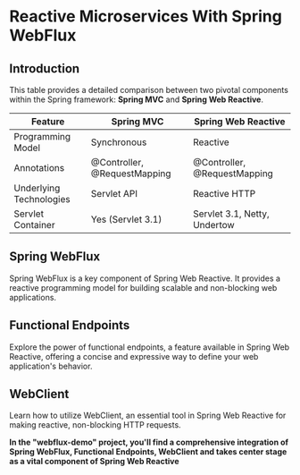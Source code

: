 # Reactive Microservices With Spring WebFlux

## Introduction
This table provides a detailed comparison between two pivotal components within the Spring framework: **Spring MVC** and **Spring Web Reactive**.

| Feature                  | Spring MVC                  | Spring Web Reactive          |
|--------------------------|-----------------------------|------------------------------|
| Programming Model        | Synchronous                | Reactive                     |
| Annotations              | @Controller, @RequestMapping | @Controller, @RequestMapping |
| Underlying Technologies  | Servlet API                 | Reactive HTTP                |
| Servlet Container        | Yes (Servlet 3.1)           | Servlet 3.1, Netty, Undertow |

## Spring WebFlux
Spring WebFlux is a key component of Spring Web Reactive. It provides a reactive programming model for building scalable and non-blocking web applications.
## Functional Endpoints
Explore the power of functional endpoints, a feature available in Spring Web Reactive, offering a concise and expressive way to define your web application's behavior.
## WebClient
Learn how to utilize WebClient, an essential tool in Spring Web Reactive for making reactive, non-blocking HTTP requests.

**In the "webflux-demo" project, you'll find a comprehensive integration of Spring WebFlux, Functional Endpoints, WebClient and takes center stage as a vital component of Spring Web Reactive**





